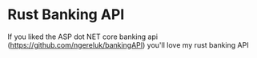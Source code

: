
# Rust Banking API

If you liked the ASP dot NET core banking api (https://github.com/ngereluk/bankingAPI) you'll love my rust banking API
